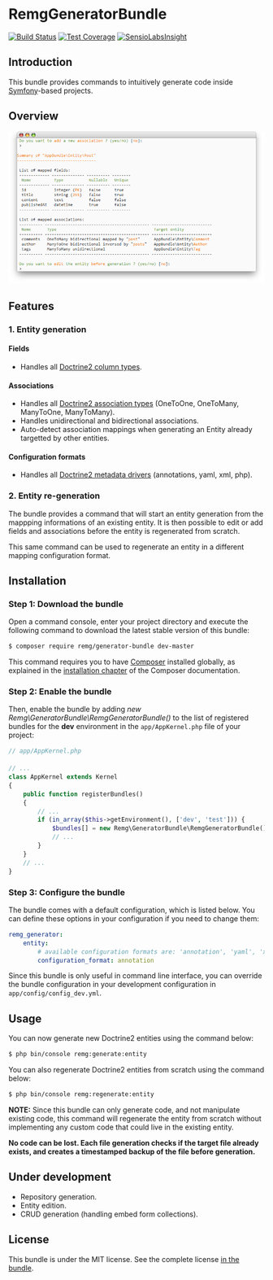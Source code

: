 # RemgGeneratorBundle

[![Build Status](https://travis-ci.org/Remg/GeneratorBundle.svg?branch=master)](https://travis-ci.org/Remg/GeneratorBundle)
[![Test Coverage](https://codeclimate.com/github/Remg/GeneratorBundle/badges/coverage.svg)](https://codeclimate.com/github/Remg/GeneratorBundle/coverage)
[![SensioLabsInsight](https://insight.sensiolabs.com/projects/be1eac25-1aba-4fc3-8ddc-c59124425955/mini.png)](https://insight.sensiolabs.com/projects/be1eac25-1aba-4fc3-8ddc-c59124425955)

## Introduction

This bundle provides commands to intuitively generate code inside 
[Symfony](http://symfony.com/)-based projects.

## Overview

![Example](Resources/doc/images/remg_generator_example.png?raw=true "RemgGeneratorBundle")

## Features

### 1. Entity generation

#### Fields

* Handles all [Doctrine2 column types](http://docs.doctrine-project.org/projects/doctrine-dbal/en/latest/reference/types.html).

#### Associations

* Handles all [Doctrine2 association types](http://docs.doctrine-project.org/projects/doctrine-orm/en/latest/reference/association-mapping.html)
(OneToOne, OneToMany, ManyToOne, ManyToMany).
* Handles unidirectional and bidirectional associations.
* Auto-detect association mappings when generating an Entity already targetted
by other entities.

#### Configuration formats

* Handles all [Doctrine2 metadata drivers](http://docs.doctrine-project.org/projects/doctrine-orm/en/latest/reference/metadata-drivers.html)
(annotations, yaml, xml, php).

### 2. Entity re-generation

The bundle provides a command that will start an entity generation from the
mappping informations of an existing entity. It is then possible to edit or add
fields and associations before the entity is regenerated from scratch.

This same command can be used to regenerate an entity in a different mapping
configuration format.

## Installation

### Step 1: Download the bundle

Open a command console, enter your project directory and execute the
following command to download the latest stable version of this bundle:

```bash
$ composer require remg/generator-bundle dev-master
```

This command requires you to have [Composer](https://getcomposer.org/) installed
globally, as explained in the
[installation chapter](https://getcomposer.org/doc/00-intro.md) of the Composer
documentation.

### Step 2: Enable the bundle

Then, enable the bundle by adding
*new Remg\GeneratorBundle\RemgGeneratorBundle()* to the list of registered
bundles for the **dev** environment in the `app/AppKernel.php` file of your
project:

```php
// app/AppKernel.php

// ...
class AppKernel extends Kernel
{
    public function registerBundles()
    {
        // ...
        if (in_array($this->getEnvironment(), ['dev', 'test'])) {
            $bundles[] = new Remg\GeneratorBundle\RemgGeneratorBundle();
            // ...
        }
    }
    // ...
}
```

### Step 3: Configure the bundle

The bundle comes with a default configuration, which is listed below. You can
define these options in your configuration if you need to change them:

```yaml
remg_generator:
    entity:
        # available configuration formats are: 'annotation', 'yaml', 'xml' and 'php'.
        configuration_format: annotation
```

Since this bundle is only useful in command line interface, you can override the
bundle configuration in your development configuration in
`app/config/config_dev.yml`.

## Usage

You can now generate new Doctrine2 entities using the command below:

```bash
$ php bin/console remg:generate:entity
```

You can also regenerate Doctrine2 entities from scratch using the command below:

```bash
$ php bin/console remg:regenerate:entity
```

**NOTE:** Since this bundle can only generate code, and not manipulate existing
code, this command will regenerate the entity from scratch without implementing
any custom code that could live in the existing entity.

**No code can be lost. Each file generation checks if the target file already
exists, and creates a timestamped backup of the file before generation.**

## Under development

* Repository generation.
* Entity edition.
* CRUD generation (handling embed form collections).

## License

This bundle is under the MIT license. See the complete license [in the bundle](LICENSE).
